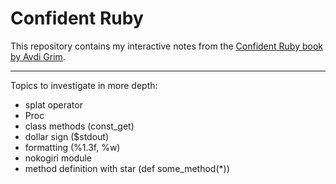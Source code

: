 # Confident Ruby

This repository contains my interactive notes from the [Confident Ruby book by Avdi Grim](https://www.goodreads.com/book/show/15847933-confident-ruby).

---

Topics to investigate in more depth:
- splat operator
- Proc
- class methods (const_get)
- dollar sign ($stdout)
- formatting (%1.3f, %w)
- nokogiri module
- method definition with star (def some_method(*))
